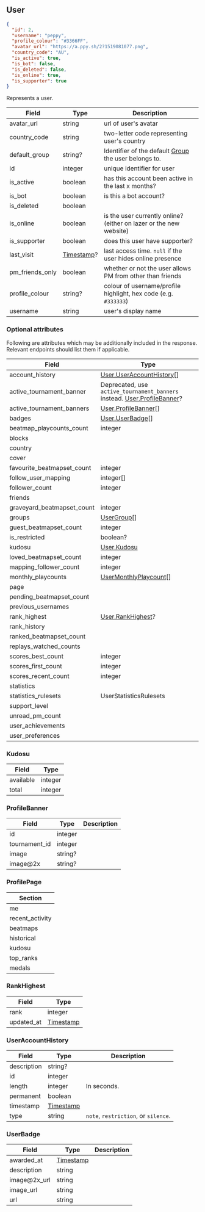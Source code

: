 ## User
```json
{
  "id": 2,
  "username": "peppy",
  "profile_colour": "#3366FF",
  "avatar_url": "https://a.ppy.sh/2?1519081077.png",
  "country_code": "AU",
  "is_active": true,
  "is_bot": false,
  "is_deleted": false,
  "is_online": true,
  "is_supporter": true
}
```

Represents a user.

Field           | Type                      | Description
--------------- | ------------------------- | ----------------------------------------------------------------------
avatar_url      | string                    | url of user's avatar
country_code    | string                    | two-letter code representing user's country
default_group   | string?                   | Identifier of the default [Group](#group) the user belongs to.
id              | integer                   | unique identifier for user
is_active       | boolean                   | has this account been active in the last x months?
is_bot          | boolean                   | is this a bot account?
is_deleted      | boolean                   ||
is_online       | boolean                   | is the user currently online? (either on lazer or the new website)
is_supporter    | boolean                   | does this user have supporter?
last_visit      | [Timestamp](#timestamp)?  | last access time. `null` if the user hides online presence
pm_friends_only | boolean                   | whether or not the user allows PM from other than friends
profile_colour  | string?                   | colour of username/profile highlight, hex code (e.g. `#333333`)
username        | string                    | user's display name

<div id="user-optionalattributes" data-unique="user-optionalattributes"></div>

### Optional attributes

Following are attributes which may be additionally included in the response. Relevant endpoints should list them if applicable.

Field                      | Type
---------------------------|-----
account_history            | [User.UserAccountHistory](#user-useraccounthistory)[]
active_tournament_banner   | Deprecated, use `active_tournament_banners` instead. [User.ProfileBanner](#user-profilebanner)?
active_tournament_banners  | [User.ProfileBanner](#user-profilebanner)[]
badges                     | [User.UserBadge](#user-userbadge)[]
beatmap_playcounts_count   | integer
blocks                     | |
country                    | |
cover                      | |
favourite_beatmapset_count | integer
follow_user_mapping        | integer[]
follower_count             | integer
friends                    | |
graveyard_beatmapset_count | integer
groups                     | [UserGroup](#usergroup)[]
guest_beatmapset_count     | integer
is_restricted              | boolean?
kudosu                     | [User.Kudosu](#user-kudosu)
loved_beatmapset_count     | integer
mapping_follower_count     | integer
monthly_playcounts         | [UserMonthlyPlaycount](#usermonthlyplaycount)[]
page                       | |
pending_beatmapset_count   | |
previous_usernames         | |
rank_highest               | [User.RankHighest](#user-rankhighest)?
rank_history               | |
ranked_beatmapset_count    | |
replays_watched_counts     | |
scores_best_count          | integer
scores_first_count         | integer
scores_recent_count        | integer
statistics                 | |
statistics_rulesets        | UserStatisticsRulesets
support_level              | |
unread_pm_count            | |
user_achievements          | |
user_preferences           | |

<div id="user-kudosu" data-unique="user-kudosu"></div>

### Kudosu

Field     | Type
----------|-----
available | integer
total     | integer

<div id="user-profilebanner" data-unique="user-profilebanner"></div>

### ProfileBanner

Field         | Type        | Description
--------------|-------------|------------
id            | integer     | |
tournament_id | integer     | |
image         | string?     | |
image@2x      | string?     | |

<div id="user-profilepage" data-unique="user-profilepage"></div>

### ProfilePage

| Section         |
|-----------------|
| me              |
| recent_activity |
| beatmaps        |
| historical      |
| kudosu          |
| top_ranks       |
| medals          |

<div id="user-rankhighest" data-unique="user-rankhighest"></div>

### RankHighest

Field      | Type
-----------|-----
rank       | integer
updated_at | [Timestamp](#timestamp)

<div id="user-useraccounthistory" data-unique="user-useraccounthistory"></div>

### UserAccountHistory

Field       | Type                    | Description
------------|-------------------------|------------
description | string?                 | |
id          | integer                 | |
length      | integer                 | In seconds.
permanent   | boolean                 | |
timestamp   | [Timestamp](#timestamp) | |
type        | string                  | `note`, `restriction`, or `silence`.

<div id="user-userbadge" data-unique="user-userbadge"></div>

### UserBadge

Field        | Type                    | Description
-------------|-------------------------|------------
awarded_at   | [Timestamp](#timestamp) | |
description  | string                  | |
image@2x_url | string                  | |
image_url    | string                  | |
url          | string                  | |

